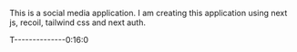 This is a social media application. I am creating this application using next js, recoil, tailwind css and next auth.

T--------------0:16:0